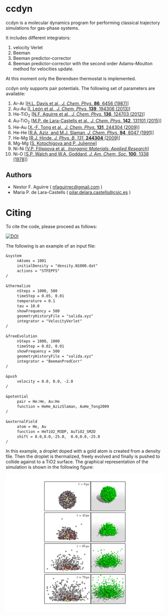 # ccdyn
ccdyn is a molecular dynamics program for performing classical trajectory simulations for gas-phase systems.

It includes different integrators:
1) velocity Verlet
2) Beeman
3) Beeman predictor-corrector
4) Beeman predictor-corrector with the second order Adams–Moulton method for velocities update.

At this moment only the Berendsen thermostat is implemented.

ccdyn only supports pair potentials. The following set of parameters are available:

1) Ar-Ar [[H.L. Davis et al., *J. Chem. Phys.* **86**, 6456 (1987)](https://aip.scitation.org/doi/abs/10.1063/1.452436)]
2) Au-Au [[I. León et al., *J. Chem. Phys.* **139**, 194306 (2013)](https://aip.scitation.org/doi/abs/10.1063/1.4830408)]
3) He-TiO<sub>2</sub> [[N.F. Aguirre et al., *J. Chem. Phys.* **136**, 124703 (2012)](https://aip.scitation.org/doi/abs/10.1063/1.3698173)]
4) Au-TiO<sub>2</sub> [[M.P. de Lara-Castells et al., *J. Chem. Phys.* **142**, 131101 (2015)](https://aip.scitation.org/doi/abs/10.1063/1.3698173)]
5) He-Au [[X.-F. Tong et al., *J. Chem. Phys.* **131**, 244304 (2009)](https://aip.scitation.org/doi/abs/10.1063/1.3274815)]
6) He-He [[R.A. Aziz, and M.J. Slaman, *J. Chem. Phys.* **94**, 8047 (1991)](https://aip.scitation.org/doi/abs/10.1063/1.460139)]
7) He-Mg [[R.J. Hinde, *J. Phys. B. 131*, **244304** (2009)](http://iopscience.iop.org/article/10.1088/0953-4075/36/14/313)]
8) Mg-Mg [[S. Kotochigova and P. Julienne](https://www.nist.gov/pml/potential-energy-surface-database-group-ii-dimer-molecules)]
9) Ni-Ni [[V.P. Filippova et al., *Inorganic Materials: Applied Research*](https://link.springer.com/article/10.1134/S2075113315010062)]
10) Ni-O [[S.P. Walch and W.A. Goddard, *J. Am. Chem. Soc.* **100**, 1338 (1978)](https://link.springer.com/article/10.1134/S2075113315010062)]

## Authors

* Nestor F. Aguirre ( nfaguirrec@gmail.com )
* Maria P. de Lara-Castells ( pilar.delara.castells@csic.es )

# Citing

To cite the code, please proceed as follows:

[![DOI](https://zenodo.org/badge/117065059.svg)](https://zenodo.org/badge/latestdoi/117065059)

The following is an example of an input file:

```
&system
     nAtoms = 1001
     initialDensity = "density.N1000.dat"
     actions = "STFEPFS"
/

&thermalize
     nSteps = 1000, 500
     timeStep = 0.05, 0.01
     temperature = 0.1
     tau = 10.0
     showFrequency = 500
     geometryHistoryFile = "salida.xyz"
     integrator = "VelocityVerlet"
/

&freeEvolution
     nSteps = 1000, 1000
     timeStep = 0.02, 0.01
     showFrequency = 500
     geometryHistoryFile = "salida.xyz"
     integrator = "BeemanPredCorr"
/

&push
     velocity = 0.0, 0.0, -2.0
/

&potential
     pair = He:He, Au:He
     function = HeHe_AzizSlaman, AuHe_Tong2009
/

&externalField
     atom = He, Au
     function = HeTiO2_M3DP, AuTiO2_SM2D
     shift = 0.0,0.0,-25.0,  0.0,0.0,-25.0
/
```

In this example, a droplet doped with a gold atom is created from a density file. Then the droplet is thermalized, freely evolved and finally is pushed to collide against to a TiO2 surface. The graphical representation of the simulation is shown in the following figure:

![Terminal](doc/AuHeDroplet.png)
